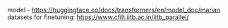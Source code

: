 model - https://huggingface.co/docs/transformers/en/model_doc/marian
datasets for finetuning:
https://www.cfilt.iitb.ac.in/iitb_parallel/
